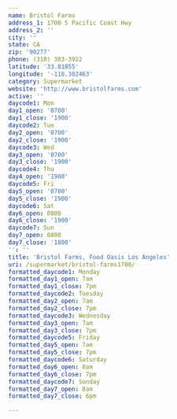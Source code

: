 ```yaml
---
name: Bristol Farms
address_1: 1700 S Pacific Coast Hwy
address_2: ''
city: ''
state: CA
zip: '90277'
phone: (310) 303-3922
latitude: '33.81855'
longitude: '-118.382463'
category: Supermarket
website: 'http://www.bristolfarms.com'
active: ''
daycode1: Mon
day1_open: '0700'
day1_close: '1900'
daycode2: Tue
day2_open: '0700'
day2_close: '1900'
daycode3: Wed
day3_open: '0700'
day3_close: '1900'
daycode4: Thu
day4_open: '1900'
daycode5: Fri
day5_open: '0700'
day5_close: '1900'
daycode6: Sat
day6_open: 0800
day6_close: '1900'
daycode7: Sun
day7_open: 0800
day7_close: '1800'
'': ''
title: 'Bristol Farms, Food Oasis Los Angeles'
uri: /supermarket/bristol-farms1700/
formatted_daycode1: Monday
formatted_day1_open: 7am
formatted_day1_close: 7pm
formatted_daycode2: Tuesday
formatted_day2_open: 7am
formatted_day2_close: 7pm
formatted_daycode3: Wednesday
formatted_day3_open: 7am
formatted_day3_close: 7pm
formatted_daycode5: Friday
formatted_day5_open: 7am
formatted_day5_close: 7pm
formatted_daycode6: Saturday
formatted_day6_open: 8am
formatted_day6_close: 7pm
formatted_daycode7: Sunday
formatted_day7_open: 8am
formatted_day7_close: 6pm

---
```

